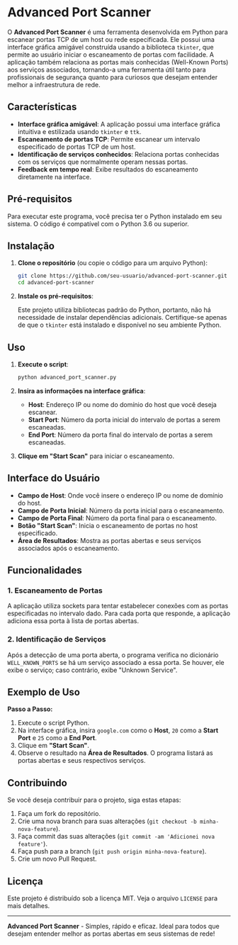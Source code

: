 
# Advanced Port Scanner

O **Advanced Port Scanner** é uma ferramenta desenvolvida em Python para escanear portas TCP de um host ou rede especificada. Ele possui uma interface gráfica amigável construída usando a biblioteca `tkinter`, que permite ao usuário iniciar o escaneamento de portas com facilidade. A aplicação também relaciona as portas mais conhecidas (Well-Known Ports) aos serviços associados, tornando-a uma ferramenta útil tanto para profissionais de segurança quanto para curiosos que desejam entender melhor a infraestrutura de rede.

## Características

- **Interface gráfica amigável**: A aplicação possui uma interface gráfica intuitiva e estilizada usando `tkinter` e `ttk`.
- **Escaneamento de portas TCP**: Permite escanear um intervalo especificado de portas TCP de um host.
- **Identificação de serviços conhecidos**: Relaciona portas conhecidas com os serviços que normalmente operam nessas portas.
- **Feedback em tempo real**: Exibe resultados do escaneamento diretamente na interface.

## Pré-requisitos

Para executar este programa, você precisa ter o Python instalado em seu sistema. O código é compatível com o Python 3.6 ou superior.

## Instalação

1. **Clone o repositório** (ou copie o código para um arquivo Python):

   ```bash
   git clone https://github.com/seu-usuario/advanced-port-scanner.git
   cd advanced-port-scanner
   ```

2. **Instale os pré-requisitos**:

   Este projeto utiliza bibliotecas padrão do Python, portanto, não há necessidade de instalar dependências adicionais. Certifique-se apenas de que o `tkinter` está instalado e disponível no seu ambiente Python.

## Uso

1. **Execute o script**:

   ```bash
   python advanced_port_scanner.py
   ```

2. **Insira as informações na interface gráfica**:
   - **Host**: Endereço IP ou nome do domínio do host que você deseja escanear.
   - **Start Port**: Número da porta inicial do intervalo de portas a serem escaneadas.
   - **End Port**: Número da porta final do intervalo de portas a serem escaneadas.
   
3. **Clique em "Start Scan"** para iniciar o escaneamento.

## Interface do Usuário

- **Campo de Host**: Onde você insere o endereço IP ou nome de domínio do host.
- **Campo de Porta Inicial**: Número da porta inicial para o escaneamento.
- **Campo de Porta Final**: Número da porta final para o escaneamento.
- **Botão "Start Scan"**: Inicia o escaneamento de portas no host especificado.
- **Área de Resultados**: Mostra as portas abertas e seus serviços associados após o escaneamento.

## Funcionalidades

### 1. Escaneamento de Portas

A aplicação utiliza sockets para tentar estabelecer conexões com as portas especificadas no intervalo dado. Para cada porta que responde, a aplicação adiciona essa porta à lista de portas abertas.

### 2. Identificação de Serviços

Após a detecção de uma porta aberta, o programa verifica no dicionário `WELL_KNOWN_PORTS` se há um serviço associado a essa porta. Se houver, ele exibe o serviço; caso contrário, exibe "Unknown Service".

## Exemplo de Uso

**Passo a Passo:**

1. Execute o script Python.
2. Na interface gráfica, insira `google.com` como o **Host**, `20` como a **Start Port** e `25` como a **End Port**.
3. Clique em **"Start Scan"**.
4. Observe o resultado na **Área de Resultados**. O programa listará as portas abertas e seus respectivos serviços.

## Contribuindo

Se você deseja contribuir para o projeto, siga estas etapas:

1. Faça um fork do repositório.
2. Crie uma nova branch para suas alterações (`git checkout -b minha-nova-feature`).
3. Faça commit das suas alterações (`git commit -am 'Adicionei nova feature'`).
4. Faça push para a branch (`git push origin minha-nova-feature`).
5. Crie um novo Pull Request.

## Licença

Este projeto é distribuído sob a licença MIT. Veja o arquivo `LICENSE` para mais detalhes.



---

**Advanced Port Scanner** - Simples, rápido e eficaz. Ideal para todos que desejam entender melhor as portas abertas em seus sistemas de rede!
```

